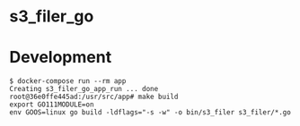 # s3_filer_go

# Development

```
$ docker-compose run --rm app
Creating s3_filer_go_app_run ... done
root@36e0ffe445ad:/usr/src/app# make build
export GO111MODULE=on
env GOOS=linux go build -ldflags="-s -w" -o bin/s3_filer s3_filer/*.go
```
